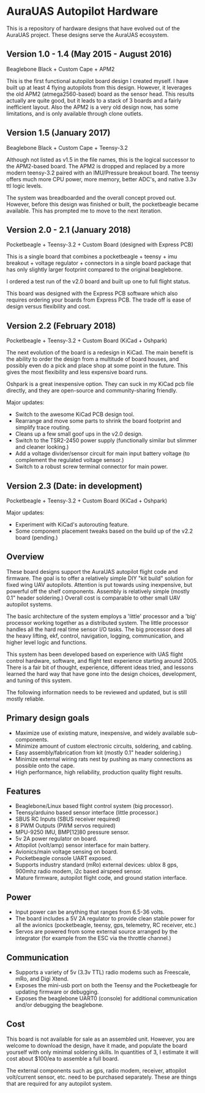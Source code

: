 # AuraUAS Autopilot Hardware

This is a repository of hardware designs that have evolved out of the
AuraUAS project.  These designs serve the AuraUAS ecosystem.

## Version 1.0 - 1.4 (May 2015 - August 2016)

Beaglebone Black + Custom Cape + APM2

This is the first functional autopilot board design I created myself.
I have built up at least 4 flying autopilots from this design.
However, it leverages the old APM2 (atmega2560-based) board as the
sensor head.  This results actually are quite good, but it leads to a
stack of 3 boards and a fairly inefficient layout.  Also the APM2 is a
very old design now, has some limitations, and is only available through
clone outlets.

## Version 1.5 (January 2017)

Beaglebone Black + Custom Cape + Teensy-3.2

Although not listed as v1.5 in the file names, this is the logical
successor to the APM2-based board.  The APM2 is dropped and replaced
by a more modern teensy-3.2 paired with an IMU/Pressure breakout
board.  The teensy offers much more CPU power, more memory, better
ADC's, and native 3.3v ttl logic levels.

The system was breadboarded and the overall concept proved out.
However, before this design was finished or built, the pocketbeagle
became available.  This has prompted me to move to the next iteration.

## Version 2.0 - 2.1 (January 2018)

Pocketbeagle + Teensy-3.2 + Custom Board (designed with Express PCB)

This is a single board that combines a pocketbeagle + teensy + imu
breakout + voltage regulator + connectors in a single board package
that has only slightly larger footprint compared to the original
beaglebone.

I ordered a test run of the v2.0 board and built up one to full flight
status.

This board was designed with the Express PCB software which also
requires ordering your boards from Express PCB.  The trade off is ease
of design versus flexibility and cost.

## Version 2.2 (February 2018)

Pocketbeagle + Teensy-3.2 + Custom Board (KiCad + Oshpark)

The next evolution of the board is a redesign in KiCad.  The main
benefit is the ability to order the design from a multitude of board
houses, and possibly even do a pick and place shop at some point in
the future.  This gives the most flexibility and less expensive board
runs.

Oshpark is a great inexpensive option.  They can suck in my KiCad pcb
file directly, and they are open-source and community-sharing
friendly.

Major updates:
- Switch to the awesome KiCad PCB design tool.
- Rearrange and move some parts to shrink the board footprint and
  simplify trace routing.
- Cleans up a few small goof ups in the v2.0 design.
- Switch to the TSR2-2450 power supply (functionally similar but
  slimmer and cleaner looking.)
- Add a voltage divider/sensor circuit for main input battery voltage
  (to complement the regulated voltage sensor.)
- Switch to a robust screw terminal connector for main power.


## Version 2.3 (Date: in development)

Pocketbeagle + Teensy-3.2 + Custom Board (KiCad + Oshpark)

Major updates:
- Experiment with KiCad's autorouting feature.
- Some component placement tweaks based on the build up of the v2.2
  board (pending.)

## Overview

These board designs support the AuraUAS autopilot flight code and
firmware.  The goal is to offer a relatively simple DIY "kit build"
solution for fixed wing UAV autopilots.  Attention is put towards
using inexpensive, but powerful off the shelf components.  Assembly is
relatively simple (mostly 0.1" header soldering.)  Overall cost is
comparable to other small UAV autopilot systems.

The basic architecture of the system employs a 'little' processor and
a 'big' processor working together as a distributed system.  The
little processor handles all the hard real time sensor I/O tasks.  The
big processor does all the heavy lifting, ekf, control, navigation,
logging, communication, and higher level logic and functions.

This system has been developed based on experience with UAS flight
control hardware, software, and flight test experience starting around
2005.  There is a fair bit of thought, experience, different ideas
tried, and lessons learned the hard way that have gone into the design
choices, development, and tuning of this system.

The following information needs to be reviewed and updated, but is
still mostly reliable.

## Primary design goals

- Maximize use of existing mature, inexpensive, and widely available
  sub-components.
- Minimize amount of custom electronic circuits, soldering, and cabling.
- Easy assembly/fabrication from kit (mostly 0.1" header soldering.)
- Minimize external wiring rats nest by pushing as many connections as
  possible onto the cape.
- High performance, high reliability, production quality flight
  results.

## Features

- Beaglebone/Linux based flight control system (big processor).
- Teensy/arduino based sensor interface (little processor.)
- SBUS RC Inputs (SBUS receiver required)
- 8 PWM Outputs (PWM servos required)
- MPU-9250 IMU, BMP[12]80 pressure sensor.
- 5v 2A power regulator on board.
- Attopilot (volt/amp) sensor interface for main battery.
- Avionics/main voltage sensing on board.
- Pocketbeagle console UART exposed.
- Supports industry standard (mRo) external devices: ublox 8 gps,
  900mhz radio modem, i2c based airspeed sensor.
- Mature firmware, autopilot flight code, and ground station interface.

## Power

- Input power can be anything that ranges from 6.5-36 volts.
- The board includes a 5V 2A regulator to provide clean stable power
  for all the avionics (pocketbeagle, teensy, gps, telemetry, RC
  receiver, etc.)
- Servos are powered from some external source arranged by the
  integrator (for example from the ESC via the throttle channel.)

## Communication

- Supports a variety of 5v (3.3v TTL) radio modems such as Freescale,
  mRo, and Digi Xtend.
- Exposes the mini-usb port on both the Teensy and the Pocketbeagle
  for updating firmware or debugging.
- Exposes the beaglebone UART0 (console) for additional communication
  and/or debugging the beaglebone.

## Cost

This board is not available for sale as an assembled unit.  However,
you are welcome to download the design, have it made, and populate the
board yourself with only minimal soldering skills.  In quantities of
3, I estimate it will cost about $100/ea to assemble a full board.

The external components such as gps, radio modem, receiver, attopilot
volt/current sensor, etc. need to be purchased separately.  These are
things that are required for any autopilot system.

